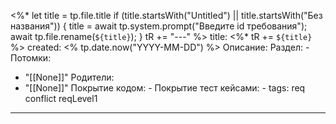 <%*
  let title = tp.file.title
  if (title.startsWith("Untitled") || title.startsWith("Без названия")) {
    title = await tp.system.prompt("Введите id требования");
    await tp.file.rename(`${title}`);
  } 
  tR += "---"
%>
title:  <%* tR += `${title}` %>
created: <% tp.date.now("YYYY-MM-DD") %>
Описание:
Раздел: -
Потомки:
- "[[None]]"
Родители: 
- "[[None]]"
Покрытие кодом: -
Покрытие тест кейсами: -
tags: req conflict reqLevel1
---

